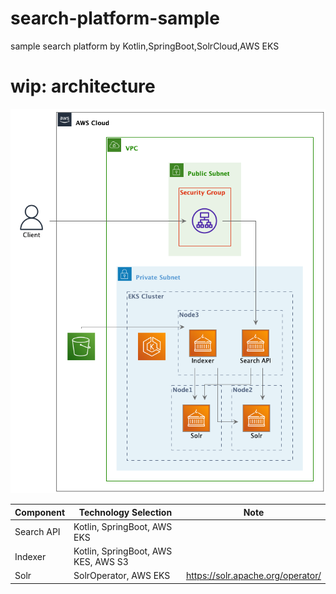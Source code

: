 # search-platform-sample

sample search platform by Kotlin,SpringBoot,SolrCloud,AWS EKS

# wip: architecture

![](./docs/overview.png)

| Component  | Technology Selection                | Note                              |
| ---------- | ----------------------------------- | --------------------------------- |
| Search API | Kotlin, SpringBoot, AWS EKS         |                                   |
| Indexer    | Kotlin, SpringBoot, AWS KES, AWS S3 |                                   |
| Solr       | SolrOperator, AWS EKS               | https://solr.apache.org/operator/ |
